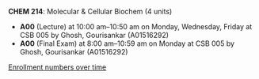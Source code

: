 **CHEM 214**: Molecular & Cellular Biochem (4 units)

- **A00** (Lecture) at 10:00 am–10:50 am on Monday, Wednesday, Friday at CSB 005 by Ghosh, Gourisankar (A01516292)
- **A00** (Final Exam) at 8:00 am–10:59 am on Monday at CSB 005 by Ghosh, Gourisankar (A01516292)

[Enrollment numbers over time](./CHEM214.tsv)
